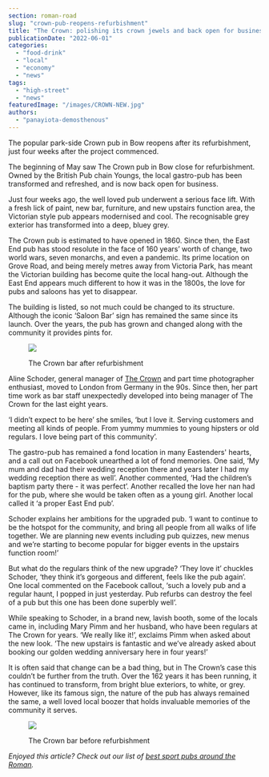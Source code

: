 ```yaml
---
section: roman-road
slug: "crown-pub-reopens-refurbishment"
title: "The Crown: polishing its crown jewels and back open for business"
publicationDate: "2022-06-01"
categories: 
  - "food-drink"
  - "local"
  - "economy"
  - "news"
tags: 
  - "high-street"
  - "news"
featuredImage: "/images/CROWN-NEW.jpg"
authors: 
  - "panayiota-demosthenous"
---
```


The popular park-side Crown pub in Bow reopens after its refurbishment, just four weeks after the project commenced.

The beginning of May saw The Crown pub in Bow close for refurbishment. Owned by the British Pub chain Youngs, the local gastro-pub has been transformed and refreshed, and is now back open for business.

Just four weeks ago, the well loved pub underwent a serious face lift. With a fresh lick of paint, new bar, furniture, and new upstairs function area, the Victorian style pub appears modernised and cool. The recognisable grey exterior has transformed into a deep, bluey grey.

The Crown pub is estimated to have opened in 1860. Since then, the East End pub has stood resolute in the face of 160 years’ worth of change, two world wars, seven monarchs, and even a pandemic. Its prime location on Grove Road, and being merely metres away from Victoria Park, has meant the Victorian building has become quite the local hang-out. Although the East End appears much different to how it was in the 1800s, the love for pubs and saloons has yet to disappear.

The building is listed, so not much could be changed to its structure. Although the iconic ‘Saloon Bar’ sign has remained the same since its launch. Over the years, the pub has grown and changed along with the community it provides pints for.

<figure>

![](/images/Edit_2_Old_crown_2-1024x682.jpg)

<figcaption>

The Crown bar after refurbishment

</figcaption>

</figure>

Aline Schoder, general manager of [The Crown](https://www.thecrownbow.co.uk/) and part time photographer enthusiast, moved to London from Germany in the 90s. Since then, her part time work as bar staff unexpectedly developed into being manager of The Crown for the last eight years.

‘I didn’t expect to be here’ she smiles, ‘but I love it. Serving customers and meeting all kinds of people. From yummy mummies to young hipsters or old regulars. I love being part of this community’. 

The gastro-pub has remained a fond location in many Eastenders' hearts, and a call out on Facebook unearthed a lot of fond memories. One said, ‘My mum and dad had their wedding reception there and years later I had my wedding reception there as well’. Another commented, ‘Had the children’s baptism party there - it was perfect’. Another recalled the love her nan had for the pub, where she would be taken often as a young girl. Another local called it ‘a proper East End pub’. 

Schoder explains her ambitions for the upgraded pub. ‘I want to continue to be the hotspot for the community, and bring all people from all walks of life together. We are planning new events including pub quizzes, new menus and we’re starting to become popular for bigger events in the upstairs function room!’

But what do the regulars think of the new upgrade? ‘They love it’ chuckles Schoder, ‘they think it’s gorgeous and different, feels like the pub again’. One local commented on the Facebook callout, ‘such a lovely pub and a regular haunt, I popped in just yesterday. Pub refurbs can destroy the feel of a pub but this one has been done superbly well’.

While speaking to Schoder, in a brand new, lavish booth, some of the locals came in, including Mary Pimm and her husband, who have been regulars at The Crown for years. ‘We really like it!’, exclaims Pimm when asked about the new look. ‘The new upstairs is fantastic and we’ve already asked about booking our golden wedding anniversary here in four years!’ 

It is often said that change can be a bad thing, but in The Crown’s case this couldn’t be further from the truth. Over the 162 years it has been running, it has continued to transform, from bright blue exteriors, to white, or grey. However, like its famous sign, the nature of the pub has always remained the same, a well loved local boozer that holds invaluable memories of the community it serves.

<figure>

![](/images/Edit_New_crown_1-1024x683.jpg)

<figcaption>

The Crown bar before refurbishment

</figcaption>

</figure>

_Enjoyed this article? Check out our list of [best sport pubs around the Roman](https://romanroadlondon.com/best-sports-pubs/)._


